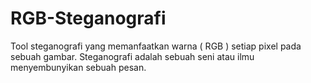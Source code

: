 # RGB-Steganografi
Tool steganografi yang memanfaatkan warna ( RGB ) setiap pixel pada sebuah gambar. Steganografi adalah sebuah seni atau ilmu menyembunyikan sebuah pesan.
